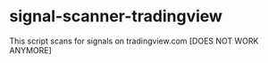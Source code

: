 # signal-scanner-tradingview
This script scans for signals on tradingview.com [DOES NOT WORK ANYMORE]

